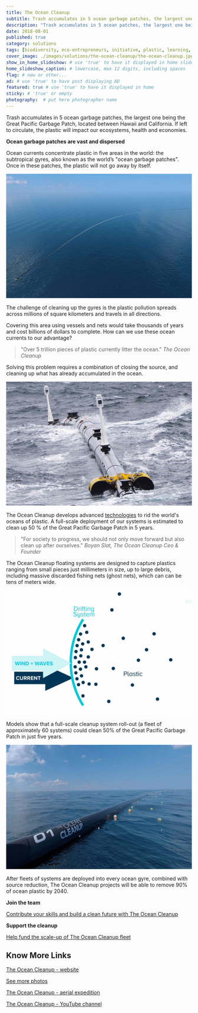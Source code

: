 ```yaml
---
title: The Ocean Cleanup
subtitle: Trash accumulates in 5 ocean garbage patches, the largest one being the Great Pacific Garbage Patch. If left to circulate, the plastic will impact our ecosystems, health and economies.
description: "Trash accumulates in 5 ocean patches, the largest one being the Great Pacific Garbage Patch. It is impacting our health, ecosystems and economies."
date: 2018-08-01
published: true
category: solutions
tags: [biodiversity, eco-entrepreneurs, initiative, plastic, learning, save-oceans, social-responsibility, sustainable-development, waste, water]
cover_image: ./images/solutions/the-ocean-cleanup/the-ocean-cleanup.jpg
show_in_home_slideshow: # use 'true' to have it displayed in home slideshow
home_slideshow_caption: # lowercase, max 12 digits, including spaces
flag: # new or other...
ad: # use 'true' to have post displaying AD
featured: true # use 'true' to have it displayed in home
sticky: # 'true' or empty
photography:  # put here photographer name
---
```


Trash accumulates in 5 ocean garbage patches, the largest one being the Great Pacific Garbage Patch, located between Hawaii and California. If left to circulate, the plastic will impact our ecosystems, health and economies.

**Ocean garbage patches are vast and dispersed**

Ocean currents concentrate plastic in five areas in the world: the subtropical gyres, also known as the world’s "ocean garbage patches". Once in these patches, the plastic will not go away by itself.

![Ocean currents concentrate plastic in five areas](./images/solutions/the-ocean-cleanup/the-ocean-cleanup-02.jpg)

The challenge of cleaning up the gyres is the plastic pollution spreads across millions of square kilometers and travels in all directions.

Covering this area using vessels and nets would take thousands of years and cost billions of dollars to complete. How can we use these ocean currents to our advantage?

>"Over 5 trillion pieces of plastic currently litter the ocean." _The Ocean Cleanup_

Solving this problem requires a combination of closing the source, and cleaning up what has already accumulated in the ocean.

![Ocean currents concentrate plastic in five areas](./images/solutions/the-ocean-cleanup/the-ocean-cleanup-05.jpg)

The Ocean Cleanup develops advanced [technologies](https://www.theoceancleanup.com/technology/) to rid the world's oceans of plastic. A full-scale deployment of our systems is estimated to clean up 50 % of the Great Pacific Garbage Patch in 5 years.


>"For society to progress, we should not only move forward but also clean up after ourselves." _Boyan Slat, The Ocean Cleanup Ceo & Founder_

The Ocean Cleanup floating systems are designed to capture plastics ranging from small pieces just millimeters in size, up to large debris, including massive discarded fishing nets (ghost nets), which can can be tens of meters wide.

![The Ocean Cleanup floating systems are designed to capture plastics](./images/solutions/the-ocean-cleanup/the-ocean-cleanup-03.jpg)

Models show that a full-scale cleanup system roll-out (a fleet of approximately 60 systems) could clean 50% of the Great Pacific Garbage Patch in just five years.

![Models show that a full-scale cleanup system roll-out](./images/solutions/the-ocean-cleanup/the-ocean-cleanup-04.jpg)


After fleets of systems are deployed into every ocean gyre, combined with source reduction, The Ocean Cleanup projects will be able to remove 90% of ocean plastic by 2040.

**Join the team**

[Contribute your skills and build a clean future with The Ocean Cleanup](https://www.theoceancleanup.com/careers.html)

**Support the cleanup**

[Help fund the scale-up of The Ocean Cleanup fleet](https://www.theoceancleanup.com/fund/)




## Know More Links

[The Ocean Cleanup - website](https://www.theoceancleanup.com)

[See more photos](https://www.theoceancleanup.com/media-gallery/)

[The Ocean Cleanup - aerial expedition](https://www.theoceancleanup.com/milestones/aerial-expedition/)

[The Ocean Cleanup - YouTube channel](https://www.youtube.com/user/TheOceanCleanup)
